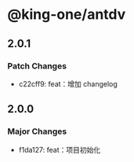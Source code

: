 # @king-one/antdv

## 2.0.1

### Patch Changes

- c22cff9: feat：增加 changelog

## 2.0.0

### Major Changes

- f1da127: feat：项目初始化
